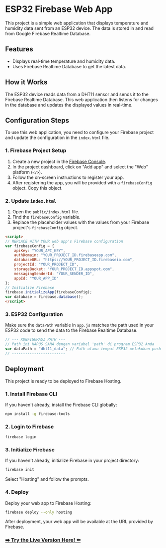 # ESP32 Firebase Web App

This project is a simple web application that displays temperature and humidity data sent from an ESP32 device. The data is stored in and read from Google Firebase Realtime Database.

## Features

*   Displays real-time temperature and humidity data.
*   Uses Firebase Realtime Database to get the latest data.

## How it Works

The ESP32 device reads data from a DHT11 sensor and sends it to the Firebase Realtime Database. This web application then listens for changes in the database and updates the displayed values in real-time.

## Configuration Steps

To use this web application, you need to configure your Firebase project and update the configuration in the `index.html` file.

### 1. Firebase Project Setup

1.  Create a new project in the [Firebase Console](https://console.firebase.google.com/).
2.  In the project dashboard, click on "Add app" and select the "Web" platform (`</>`).
3.  Follow the on-screen instructions to register your app.
4.  After registering the app, you will be provided with a `firebaseConfig` object. Copy this object.

### 2. Update `index.html`

1.  Open the `public/index.html` file.
2.  Find the `firebaseConfig` variable.
3.  Replace the placeholder values with the values from your Firebase project's `firebaseConfig` object.

```html
<script>
// REPLACE WITH YOUR web app's Firebase configuration
var firebaseConfig = {
    apiKey: "YOUR_API_KEY",
    authDomain: "YOUR_PROJECT_ID.firebaseapp.com",
    databaseURL: "https://YOUR_PROJECT_ID.firebaseio.com",
    projectId: "YOUR_PROJECT_ID",
    storageBucket: "YOUR_PROJECT_ID.appspot.com",
    messagingSenderId: "YOUR_SENDER_ID",
    appId: "YOUR_APP_ID"
};
// Initialize Firebase
firebase.initializeApp(firebaseConfig);
var database = firebase.database();
</script>
```

### 3. ESP32 Configuration

Make sure the `dataPath` variable in `app.js` matches the path used in your ESP32 code to send the data to the Firebase Realtime Database.

```javascript
// --- KONFIGURASI PATH ---
// Path ini HARUS SAMA dengan variabel 'path' di program ESP32 Anda
var dataPath = "dht11_data"; // Path utama tempat ESP32 melakukan push data
// ------------------------
```

## Deployment

This project is ready to be deployed to Firebase Hosting.

### 1. Install Firebase CLI

If you haven't already, install the Firebase CLI globally:

```bash
npm install -g firebase-tools
```

### 2. Login to Firebase

```bash
firebase login
```

### 3. Initialize Firebase

If you haven't already, initialize Firebase in your project directory:

```bash
firebase init
```

Select "Hosting" and follow the prompts.

### 4. Deploy

Deploy your web app to Firebase Hosting:

```bash
firebase deploy --only hosting
```

After deployment, your web app will be available at the URL provided by Firebase.
### [➡️ Try the Live Version Here! ⬅️]([https://dht11-firestore-1c22b.web.app])
